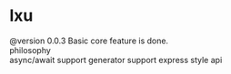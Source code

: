 # lxu
@version 0.0.3 Basic core feature is done.<br>
philosophy<br>
async/await support
generator support 
express style api

